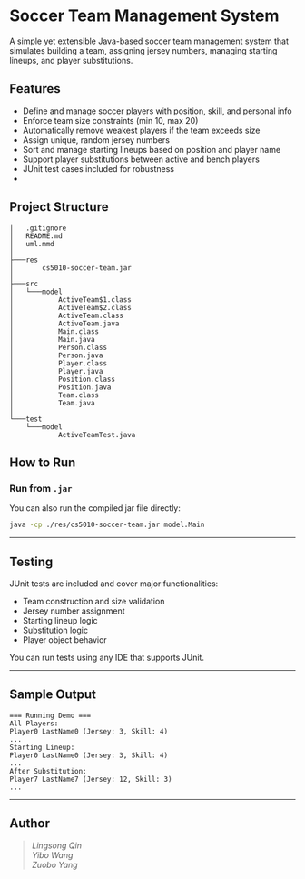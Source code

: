 # Soccer Team Management System

A simple yet extensible Java-based soccer team management system that simulates building a team, assigning jersey numbers, managing starting lineups, and player substitutions.

##  Features

- Define and manage soccer players with position, skill, and personal info
- Enforce team size constraints (min 10, max 20)
- Automatically remove weakest players if the team exceeds size
- Assign unique, random jersey numbers
- Sort and manage starting lineups based on position and player name
- Support player substitutions between active and bench players
- JUnit test cases included for robustness
- 
##  Project Structure

```
│   .gitignore
│   README.md
│   uml.mmd
│
├───res
│       cs5010-soccer-team.jar
│
├───src
│   └───model
│           ActiveTeam$1.class
│           ActiveTeam$2.class
│           ActiveTeam.class
│           ActiveTeam.java
│           Main.class
│           Main.java
│           Person.class
│           Person.java
│           Player.class
│           Player.java
│           Position.class
│           Position.java
│           Team.class
│           Team.java
│
└───test
    └───model
            ActiveTeamTest.java
```

##  How to Run

### Run from `.jar`

You can also run the compiled jar file directly:

```bash
java -cp ./res/cs5010-soccer-team.jar model.Main
```

---

##  Testing

JUnit tests are included and cover major functionalities:

- Team construction and size validation
- Jersey number assignment
- Starting lineup logic
- Substitution logic
- Player object behavior

You can run tests using any IDE that supports JUnit.

---

##  Sample Output

```
=== Running Demo ===
All Players:
Player0 LastName0 (Jersey: 3, Skill: 4)
...
Starting Lineup:
Player0 LastName0 (Jersey: 3, Skill: 4)
...
After Substitution:
Player7 LastName7 (Jersey: 12, Skill: 3)
...
```

---

##  Author

> *Lingsong Qin*  
> *Yibo Wang*  
> *Zuobo Yang*  